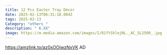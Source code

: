 ```yaml
---
title: 12 Pcs Easter Tray Décor
date: 2025-02-13T06:31:18.004Z
tags: 2025-02-13
Category: "others "
description: " 6.XX"
image: https://m.media-amazon.com/images/I/81ftShlejNL._AC_SL1500_.jpg
---
```

https://amzlink.to/az0xOOjwzNxVK   AD